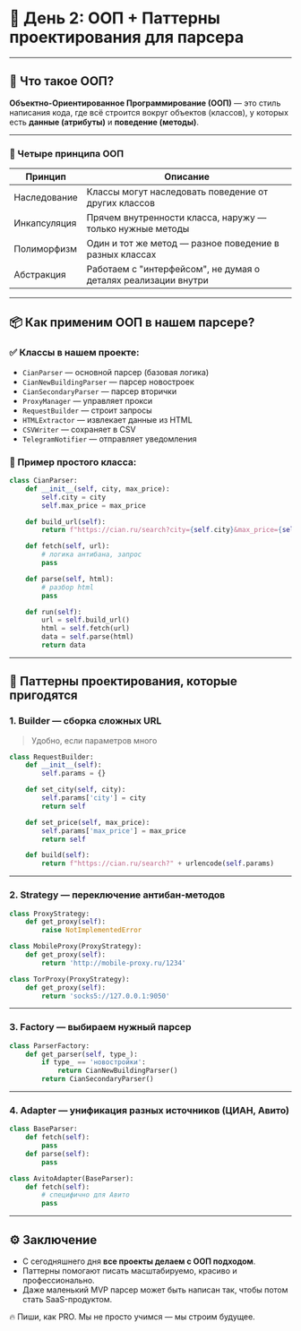 
# 🧠 День 2: ООП + Паттерны проектирования для парсера

---

## 🐍 Что такое ООП?
**Объектно-Ориентированное Программирование (ООП)** — это стиль написания кода, где всё строится вокруг объектов (классов), у которых есть **данные (атрибуты)** и **поведение (методы)**.

---

### 🔧 Четыре принципа ООП
| Принцип        | Описание                                                                 |
|----------------|--------------------------------------------------------------------------|
| Наследование   | Классы могут наследовать поведение от других классов                    |
| Инкапсуляция   | Прячем внутренности класса, наружу — только нужные методы              |
| Полиморфизм    | Один и тот же метод — разное поведение в разных классах                |
| Абстракция     | Работаем с "интерфейсом", не думая о деталях реализации внутри         |

---

## 📦 Как применим ООП в нашем парсере?

### ✅ Классы в нашем проекте:
- `CianParser` — основной парсер (базовая логика)
- `CianNewBuildingParser` — парсер новостроек
- `CianSecondaryParser` — парсер вторички
- `ProxyManager` — управляет прокси
- `RequestBuilder` — строит запросы
- `HTMLExtractor` — извлекает данные из HTML
- `CSVWriter` — сохраняет в CSV
- `TelegramNotifier` — отправляет уведомления

### 🧱 Пример простого класса:
```python
class CianParser:
    def __init__(self, city, max_price):
        self.city = city
        self.max_price = max_price

    def build_url(self):
        return f"https://cian.ru/search?city={self.city}&max_price={self.max_price}"

    def fetch(self, url):
        # логика антибана, запрос
        pass

    def parse(self, html):
        # разбор html
        pass

    def run(self):
        url = self.build_url()
        html = self.fetch(url)
        data = self.parse(html)
        return data
```

---

## 🧠 Паттерны проектирования, которые пригодятся

### 1. **Builder** — сборка сложных URL
> Удобно, если параметров много

```python
class RequestBuilder:
    def __init__(self):
        self.params = {}

    def set_city(self, city):
        self.params['city'] = city
        return self

    def set_price(self, max_price):
        self.params['max_price'] = max_price
        return self

    def build(self):
        return f"https://cian.ru/search?" + urlencode(self.params)
```

---

### 2. **Strategy** — переключение антибан-методов
```python
class ProxyStrategy:
    def get_proxy(self):
        raise NotImplementedError

class MobileProxy(ProxyStrategy):
    def get_proxy(self):
        return 'http://mobile-proxy.ru/1234'

class TorProxy(ProxyStrategy):
    def get_proxy(self):
        return 'socks5://127.0.0.1:9050'
```

---

### 3. **Factory** — выбираем нужный парсер
```python
class ParserFactory:
    def get_parser(self, type_):
        if type_ == 'новостройки':
            return CianNewBuildingParser()
        return CianSecondaryParser()
```

---

### 4. **Adapter** — унификация разных источников (ЦИАН, Авито)
```python
class BaseParser:
    def fetch(self):
        pass
    def parse(self):
        pass

class AvitoAdapter(BaseParser):
    def fetch(self):
        # специфично для Авито
        pass
```

---

## ⚙️ Заключение
- С сегодняшнего дня **все проекты делаем с ООП подходом**.
- Паттерны помогают писать масштабируемо, красиво и профессионально.
- Даже маленький MVP парсер может быть написан так, чтобы потом стать SaaS-продуктом.

🔥 Пиши, как PRO. Мы не просто учимся — мы строим будущее.
